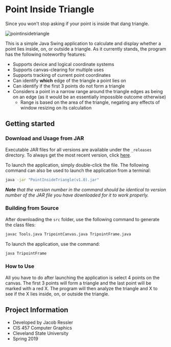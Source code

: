 # Point Inside Triangle

Since you won't stop asking if your point is inside that dang triangle.

![pointinsidetriangle](https://user-images.githubusercontent.com/37934912/54874066-3631cd00-4dba-11e9-88a6-75e5fc53c357.png)

This is a simple Java Swing application to calculate and display whether a point lies inside, on, or outside a triangle. As it currently stands, the program has the following noteworthy features:

- Supports device and logical coordinate systems
- Supports canvas-clearing for multiple uses
- Supports tracking of current point coordinates
- Can identify **which** edge of the triangle a point lies on
- Can identify if the first 3 points do not form a triangle
- Considers a point in a narrow range around the triangle edges as being on an edge (as it would be an essentially impossible outcome otherwise)
  - Range is based on the area of the triangle, negating any effects of window resizing on its calculation

## Getting started

### **Download and Usage from JAR**

Executable JAR files for all versions are available under the `_releases` directory. To always get the most recent version, click [here](<https://github.com/jacob-ressler/point-inside-triangle/raw/master/_releases/PointInsideTriangle(v1.0).jar>).

To launch the application, simply double-click the file. The following command can also be used to launch the application from a terminal:

```bash
java -jar "PointInsideTriangle(v1.0).jar"
```

_**Note** that the version number in the command should be identical to version number of the JAR file you have downloaded for it to work properly._

### **Building from Source**

After downloading the `src` folder, use the following command to generate the class files:

```bash
javac Tools.java TripointCanvas.java TripointFrame.java
```

To launch the application, use the command:

```bash
java TripointFrame
```

### **How to Use**

All you have to do after launching the application is select 4 points on the canvas. The first 3 points will form a triangle and the last point will be marked with a red X. The program will then analyze the triangle and X to see if the X lies inside, on, or outside the triangle.

## Project Information

- Developed by Jacob Ressler
- CIS 457 Computer Graphics
- Cleveland State University
- Spring 2019
